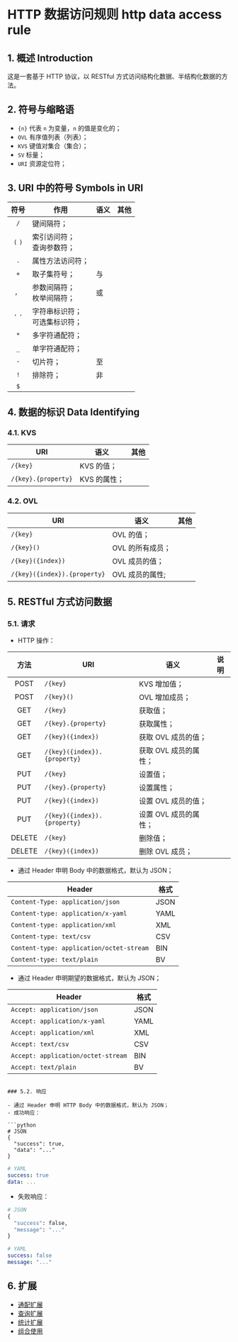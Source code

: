 # HTTP 数据访问规则 http data access rule

## 1. 概述 Introduction

这是一套基于 HTTP 协议，以 RESTful 方式访问结构化数据、半结构化数据的方法。

## 2. 符号与缩略语

- `{n}` 代表 `n` 为变量，`n` 的值是变化的；
- `OVL` 有序值列表（列表）；
- `KVS` 键值对集合（集合）；
- `SV` 标量；
- `URI` 资源定位符；

## 3. URI 中的符号 Symbols in URI

|  符号   | 作用                             | 语义 | 其他 |
| :-----: | -------------------------------- | ---- | ---- |
|   `/`   | 键间隔符；                       |      |      |
| `(` `)` | 索引访问符；<br>查询参数符；     |      |      |
|   `.`   | 属性方法访问符；                 |      |      |
|   `+`   | 取子集符号；                     | 与   |      |
|  `, `   | 参数间隔符；<br>枚举间隔符；     | 或   |      |
| `'` `'` | 字符串标识符；<br>可选集标识符； |      |      |
|   `*`   | 多字符通配符；                   |      |      |
|   `_`   | 单字符通配符；                   |      |      |
|   `-`   | 切片符；                         | 至   |      |
|   `!`   | 排除符；                         | 非   |      |
|   `$`   |                                  |      |      |

## 4. 数据的标识 Data Identifying

### 4.1. KVS

| URI                 | 语义         | 其他 |
| ------------------- | ------------ | ---- |
| `/{key}`            | KVS 的值；   |      |
| `/{key}.{property}` | KVS 的属性； |      |

### 4.2. OVL

| URI                          | 语义             | 其他 |
| ---------------------------- | ---------------- | ---- |
| `/{key}`                     | OVL 的值；       |      |
| `/{key}()`                   | OVL 的所有成员； |      |
| `/{key}({index})`            | OVL 成员的值；   |      |
| `/{key}({index}).{property}` | OVL 成员的属性;  |      |

## 5. RESTful 方式访问数据

### 5.1. 请求

- HTTP 操作：

|  方法  | URI                          | 语义                  | 说明 |
| :----: | ---------------------------- | --------------------- | ---- |
|  POST  | `/{key}`                     | KVS 增加值；          |      |
|  POST  | `/{key}()`                   | OVL 增加成员；        |      |
|  GET   | `/{key}`                     | 获取值；              |      |
|  GET   | `/{key}.{property}`          | 获取属性；            |      |
|  GET   | `/{key}({index})`            | 获取 OVL 成员的值；   |      |
|  GET   | `/{key}({index}).{property}` | 获取 OVL 成员的属性； |      |
|  PUT   | `/{key}`                     | 设置值；              |      |
|  PUT   | `/{key}.{property}`          | 设置属性；            |      |
|  PUT   | `/{key}({index})`            | 设置 OVL 成员的值；   |      |
|  PUT   | `/{key}({index}).{property}` | 设置 OVL 成员的属性； |      |
| DELETE | `/{key}`                     | 删除值；              |      |
| DELETE | `/{key}({index})`            | 删除 OVL 成员；       |      |

- 通过 Header 申明 Body 中的数据格式，默认为 JSON；

| Header                                   | 格式 |
| ---------------------------------------- | ---- |
| `Content-Type: application/json`         | JSON |
| `Content-type: application/x-yaml`       | YAML |
| `Content-type: application/xml`          | XML  |
| `Content-type: text/csv`                 | CSV  |
| `Content-type: application/octet-stream` | BIN  |
| `Content-type: text/plain`               | BV   |

- 通过 Header 申明期望的数据格式，默认为 JSON；

| Header                             | 格式 |
| ---------------------------------- | ---- |
| `Accept: application/json`         | JSON |
| `Accept: application/x-yaml`       | YAML |
| `Accept: application/xml`          | XML  |
| `Accept: text/csv`                 | CSV  |
| `Accept: application/octet-stream` | BIN  |
| `Accept: text/plain`               | BV   |

````

### 5.2. 响应

- 通过 Header 申明 HTTP Body 中的数据格式，默认为 JSON；
- 成功响应：

```python
# JSON
{
  "success": true,
  "data": "..."
}
````

```yaml
# YAML
success: true
data: ...
```

- 失败响应：

```python
# JSON
{
  "success": false,
  "message": "..."
}
```

```yaml
# YAML
success: false
message: "..."
```

## 6. 扩展

- [通配扩展](doc/wildcard.md)
- [查询扩展](doc/query.md)
- [统计扩展](doc/statistic.md)
- [组合使用](doc/mix.md)
